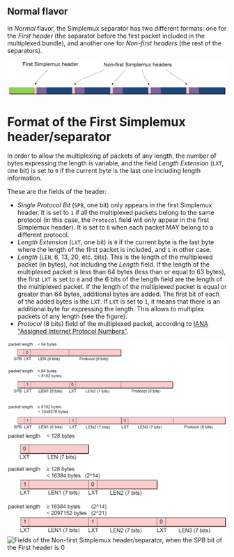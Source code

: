 Normal flavor
-------------

In _Normal_ flavor, the Simplemux separator has two different formats: one for the _First header_ (the separator before the first packet included in the multiplexed bundle), and another one for _Non-first headers_ (the rest of the separators).

<img src="images/first_vs_non-first.png" alt="First and Non-first Simplemux headers (also known as _separators_)" width="600"/>

# Format of the First Simplemux header/separator

In order to allow the multiplexing of packets of any length, the number of bytes expressing the length is variable, and the field _Length Extension_ (`LXT`, one bit) is set to `0` if the current byte is the last one including length information.

These are the fields of the header:
- _Single Protocol Bit_ (`SPB`, one bit) only appears in the first Simplemux header. It is set to `1` if all the multiplexed packets belong to the same protocol (in this case, the `Protocol` field will only appear in the first Simplemux header). It is set to `0` when each packet MAY belong to a different protocol.
- _Length Extension_ (`LXT`, one bit) is `0` if the current byte is the last byte where the length of the first packet is included, and `1` in other case.
- _Length_ (`LEN`, 6, 13, 20, etc. bits). This is the length of the multiplexed packet (in bytes), not including the _Length_ field. If the length of the multiplexed packet is less than 64 bytes (less than or equal to 63 bytes), the first `LXT` is set to `0` and the 6 bits of the length field are the length of the multiplexed packet. If the length of the multiplexed packet is equal or greater than 64 bytes, additional bytes are added. The first bit of each of
the added bytes is the `LXT`. If `LXT` is set to `1`, it means that there is an additional byte for expressing the length. This allows to multiplex packets of any length (see the figure).
- _Protocol_ (8 bits) field of the multiplexed packet, according to [IANA "Assigned Internet
Protocol Numbers"](https://www.iana.org/assignments/protocol-numbers/protocol-numbers.xhtml).

<img src="images/first_separator_fields.png" alt="Fields of the First Simplemux header/separator" width="600"/>



<img src="images/non-first_SPB-1_separator_fields.png" alt="Fields of the Non-first Simplemux header/separator, when the SPB bit of the First header is 1" width="600"/>



<img src="images//non-first_SPB-0_separator_fields..png" alt="Fields of the Non-first Simplemux header/separator, when the SPB bit of the First header is 0" width="600"/>